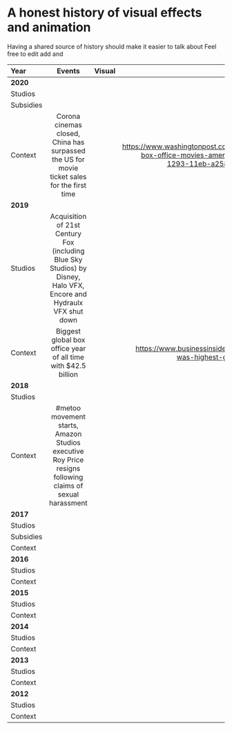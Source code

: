 # A honest history of visual effects and animation


Having a shared source of history should make it easier to talk about 
Feel free to edit add and 

| Year  | Events | Visual | Source|
| :------------ |:-----------------------------------:|:---------------:| -----:|
| **2020** |    |    |
| Studios  |   |    |    |
| Subsidies |   |    |    |
| Context  | Corona cinemas closed, China has surpassed the US for movie ticket sales for the first time  |    | https://www.washingtonpost.com/world/asia_pacific/china-box-office-movies-america/2020/10/20/a9264eae-1293-11eb-a258-614acf2b906d_story.html   |
| **2019** |    |    |
| Studios  |  Acquisition of 21st Century Fox (including Blue Sky Studios) by Disney, Halo VFX, Encore and Hydraulx VFX shut down  |    |    |
| Context  |  Biggest global box office year of all time with $42.5 billion   |   |  https://www.businessinsider.com.au/2019-box-office-was-highest-global-ever-record-2020-1  |
| **2018** |    |    |
| Studios  |   |    |    |
| Context  | #metoo movement starts, Amazon Studios executive Roy Price resigns following claims of sexual harassment  |    |    |
| **2017** |    |    |
| Studios  |   |    |    |
| Subsidies |   |    |    |
| Context  |  |    |    
| **2016** |    |    |
| Studios  |   |    |    |
| Context  |  |    |    |
| **2015**   |    |    |
| Studios  |   |    |    |
| Context  |  |    |    |
| **2014** |    |    |
| Studios  |   |    |    |
| Context  |  |    |    
| **2013** |    |    |
| Studios  |   |    |    |
| Context  |  |    |    |
| **2012**   |    |    |
| Studios  |   |    |    |
| Context  |  |    |    |





